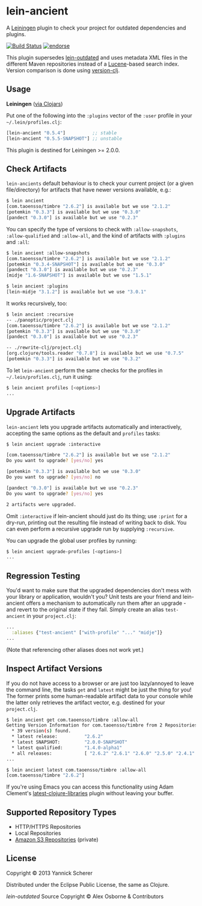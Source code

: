 # lein-ancient

A [Leiningen](https://github.com/technomancy/leiningen) plugin to check your project for outdated
dependencies and plugins.

[![Build Status](https://travis-ci.org/xsc/lein-ancient.png)](https://travis-ci.org/xsc/lein-ancient)
[![endorse](https://api.coderwall.com/xsc/endorsecount.png)](https://coderwall.com/xsc)

This plugin supersedes [lein-outdated](https://github.com/ato/lein-outdated) and uses metadata
XML files in the different Maven repositories instead of a [Lucene](http://lucene.apache.org/core/)-based
search index. Version comparison is done using [version-clj](https://github.com/xsc/version-clj).

## Usage

__Leiningen__ ([via Clojars](https://clojars.org/lein-ancient))

Put one of the following into the `:plugins` vector of the `:user` profile in your `~/.lein/profiles.clj`:

```clojure
[lein-ancient "0.5.4"]          ;; stable
[lein-ancient "0.5.5-SNAPSHOT"] ;; unstable
```

This plugin is destined for Leiningen >= 2.0.0.

## Check Artifacts

`lein-ancients` default behaviour is to check your current project (or a given file/directory) for
artifacts that have newer versions available, e.g.:

```bash
$ lein ancient
[com.taoensso/timbre "2.6.2"] is available but we use "2.1.2"
[potemkin "0.3.3"] is available but we use "0.3.0"
[pandect "0.3.0"] is available but we use "0.2.3"
```

You can specify the type of versions to check with `:allow-snapshots`, `:allow-qualified` and
`:allow-all`, and the kind of artifacts with `:plugins` and `:all`:

```bash
$ lein ancient :allow-snapshots
[com.taoensso/timbre "2.6.2"] is available but we use "2.1.2"
[potemkin "0.3.4-SNAPSHOT"] is available but we use "0.3.0"
[pandect "0.3.0"] is available but we use "0.2.3"
[midje "1.6-SNAPSHOT"] is available but we use "1.5.1"

$ lein ancient :plugins
[lein-midje "3.1.2"] is available but we use "3.0.1"
```

It works recursively, too:

```bash
$ lein ancient :recursive
-- ./panoptic/project.clj
[com.taoensso/timbre "2.6.2"] is available but we use "2.1.2"
[potemkin "0.3.3"] is available but we use "0.3.0"
[pandect "0.3.0"] is available but we use "0.2.3"

-- ./rewrite-clj/project.clj
[org.clojure/tools.reader "0.7.8"] is available but we use "0.7.5"
[potemkin "0.3.3"] is available but we use "0.3.2"
```

To let `lein-ancient` perform the same checks for the profiles in `~/.lein/profiles.clj`, run
it using:

```bash
$ lein ancient profiles [<options>]
...
```

## Upgrade Artifacts

`lein-ancient` lets you upgrade artifacts automatically and interactively, accepting
the same options as the default and `profiles` tasks:

```bash
$ lein ancient upgrade :interactive

[com.taoensso/timbre "2.6.2"] is available but we use "2.1.2"
Do you want to upgrade? [yes/no] yes

[potemkin "0.3.3"] is available but we use "0.3.0"
Do you want to upgrade? [yes/no] no

[pandect "0.3.0"] is available but we use "0.2.3"
Do you want to upgrade? [yes/no] yes

2 artifacts were upgraded.
```

Omit `:interactive` if lein-ancient should just do its thing; use `:print` for a dry-run,
printing out the resulting file instead of writing back to disk. You can even perform a
recursive upgrade run by supplying `:recursive`.

You can upgrade the global user profiles by running:

```bash
$ lein ancient upgrade-profiles [<options>]
...
```

## Regression Testing

You'd want to make sure that the upgraded dependencies don't mess with your library or application,
wouldn't you? Unit tests are your friend and lein-ancient offers a mechanism to automatically run
them after an upgrade - and revert to the original state if they fail. Simply create an alias
`test-ancient` in your `project.clj`:

```clojure
...
  :aliases {"test-ancient" ["with-profile" "..." "midje"]}
...
```

(Note that referencing other aliases does not work yet.)

## Inspect Artifact Versions

If you do not have access to a browser or are just too lazy/annoyed to leave the command line, the tasks
`get` and `latest` might be just the thing for you! The former prints some human-readable artifact data
to your console while the latter only retrieves the artifact vector, e.g. destined for your `project.clj`.

```bash
$ lein ancient get com.taoensso/timbre :allow-all
Getting Version Information for com.taoensso/timbre from 2 Repositories ...
  * 39 version(s) found.
  * latest release:          "2.6.2"
  * latest SNAPSHOT:         "2.0.0-SNAPSHOT"
  * latest qualified:        "1.4.0-alpha1"
  * all releases:            [ "2.6.2" "2.6.1" "2.6.0" "2.5.0" "2.4.1" ...
...

$ lein ancient latest com.taoensso/timbre :allow-all
[com.taoensso/timbre "2.6.2"]
```

If you're using Emacs you can access this functionality using Adam Clement's
[latest-clojure-libraries](https://github.com/AdamClements/latest-clojure-libraries)
plugin without leaving your buffer.

## Supported Repository Types

- HTTP/HTTPS Repositories
- Local Repositories
- [Amazon S3 Repositories](https://github.com/technomancy/s3-wagon-private) (private)

## License

Copyright &copy; 2013 Yannick Scherer

Distributed under the Eclipse Public License, the same as Clojure.

_lein-outdated_ Source Copyright &copy; Alex Osborne &amp; Contributors
